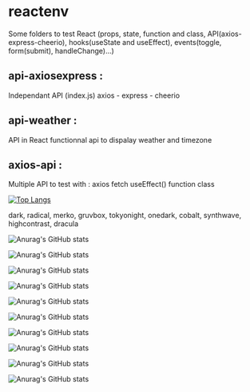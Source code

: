 # reactenv
Some folders to test React (props, state, function and class, API(axios-express-cheerio),
hooks(useState and useEffect), events(toggle, form(submit), handleChange)...)

## api-axiosexpress :
Independant API (index.js)
axios - express - cheerio

## api-weather :
API in React
functionnal api to dispalay weather and timezone

## axios-api :
Multiple API to test with :
axios
fetch
useEffect()
function
class





[![Top Langs](https://github-readme-stats.vercel.app/api/top-langs/?username=TLRKiliann&hide=python,C;C++,PhP&langs_count=8&layer=compact)](https://github.com/anuraghazra/github-readme-stats)

dark, radical, merko, gruvbox, tokyonight, onedark, cobalt, synthwave, highcontrast, dracula

![Anurag's GitHub stats](https://github-readme-stats.vercel.app/api?username=TLRKiliann&show_icons=true&theme=radical)

![Anurag's GitHub stats](https://github-readme-stats.vercel.app/api?username=TLRKiliann&show_icons=true&theme=dark)

![Anurag's GitHub stats](https://github-readme-stats.vercel.app/api?username=TLRKiliann&show_icons=true&theme=merko)

![Anurag's GitHub stats](https://github-readme-stats.vercel.app/api?username=TLRKiliann&show_icons=true&theme=gruvbox)

![Anurag's GitHub stats](https://github-readme-stats.vercel.app/api?username=TLRKiliann&show_icons=true&theme=tokyonight)

![Anurag's GitHub stats](https://github-readme-stats.vercel.app/api?username=TLRKiliann&show_icons=true&theme=onedark)

![Anurag's GitHub stats](https://github-readme-stats.vercel.app/api?username=TLRKiliann&show_icons=true&theme=cobalt)

![Anurag's GitHub stats](https://github-readme-stats.vercel.app/api?username=TLRKiliann&show_icons=true&theme=synthwave)

![Anurag's GitHub stats](https://github-readme-stats.vercel.app/api?username=TLRKiliann&show_icons=true&theme=highcontrast)

![Anurag's GitHub stats](https://github-readme-stats.vercel.app/api?username=TLRKiliann&show_icons=true&theme=dracula)

